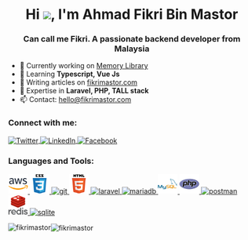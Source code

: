 <!-- Header Section -->
<div class="profile-header" align="center">
    <h1>Hi <img src="https://raw.githubusercontent.com/MartinHeinz/MartinHeinz/master/wave.gif" width="30px">, I'm Ahmad Fikri Bin Mastor</h1>
    <h3>Can call me Fikri. A passionate backend developer from Malaysia</h3>
</div>

<!-- 
<div class="stats">
  <p align="left"> <img src="https://komarev.com/ghpvc/?username=fikrimastor&label=Profile%20views&color=0e75b6&style=flat" alt="fikrimastor" /> </p>
</div>
-->
 
<!-- About Me Section -->
<div class="about-me">
    <ul>
        <li>🔭 Currently working on <a href="https://github.com/fikrimastor/memory-library">Memory Library</a></li>
        <li>🌱 Learning <strong>Typescript, Vue Js</strong></li>
        <li>📝 Writing articles on <a href="https://www.fikrimastor.com">fikrimastor.com</a></li>
        <li>💬 Expertise in <strong>Laravel, PHP, TALL stack</strong></li>
        <li>📫 Contact: <a href="mailto:hello@fikrimastor.com">hello@fikrimastor.com</a></li>
    </ul>
</div>

<!-- Social Media Section -->
<div class="social-links">
    <h3>Connect with me:</h3>
    <p align="left">
        <!-- Social Media Icons -->
        <a href="https://twitter.com/fikrimastor" target="_blank">
            <img align="center" src="https://raw.githubusercontent.com/rahuldkjain/github-profile-readme-generator/master/src/images/icons/Social/twitter.svg" alt="Twitter" height="30" width="40" />
        </a>
        <a href="https://linkedin.com/in/fikrimastor" target="_blank">
            <img align="center" src="https://raw.githubusercontent.com/rahuldkjain/github-profile-readme-generator/master/src/images/icons/Social/linked-in-alt.svg" alt="LinkedIn" height="30" width="40" />
        </a>
        <a href="https://fb.com/ahmadfikrimastor" target="_blank">
            <img align="center" src="https://raw.githubusercontent.com/rahuldkjain/github-profile-readme-generator/master/src/images/icons/Social/facebook.svg" alt="Facebook" height="30" width="40" />
        </a>
    </p>
</div>

<!-- Skills Section -->
<div class="skills">
    <h3>Languages and Tools:</h3>
    <p align="left">
        <!-- Tech Stack Icons -->
        <a href="https://aws.amazon.com" target="_blank" rel="noreferrer">
		<img src="https://raw.githubusercontent.com/devicons/devicon/master/icons/amazonwebservices/amazonwebservices-original-wordmark.svg"
				alt="aws"
				width="40"
				height="40" />
	</a>
	<a href="https://www.w3schools.com/css/" target="_blank" rel="noreferrer">
		<img src="https://raw.githubusercontent.com/devicons/devicon/master/icons/css3/css3-original-wordmark.svg"
				alt="css3"
				width="40"
				height="40" />
	</a>
	<a href="https://git-scm.com/" target="_blank" rel="noreferrer">
		<img src="https://www.vectorlogo.zone/logos/git-scm/git-scm-icon.svg" alt="git" width="40" height="40" />
	</a>
	<a href="https://www.w3.org/html/" target="_blank" rel="noreferrer">
		<img src="https://raw.githubusercontent.com/devicons/devicon/master/icons/html5/html5-original-wordmark.svg"
				alt="html5"
				width="40"
				height="40" />
	</a>
	<a href="https://laravel.com/" target="_blank" rel="noreferrer">
		<img src="https://upload.wikimedia.org/wikipedia/commons/9/9a/Laravel.svg"
				alt="laravel"
				width="40"
				height="40" />
	</a>
	<a href="https://mariadb.org/" target="_blank" rel="noreferrer">
		<img src="https://www.vectorlogo.zone/logos/mariadb/mariadb-icon.svg" alt="mariadb" width="40" height="40" />
	</a>
	<a href="https://www.mysql.com/" target="_blank" rel="noreferrer">
		<img src="https://raw.githubusercontent.com/devicons/devicon/master/icons/mysql/mysql-original-wordmark.svg"
				alt="mysql"
				width="40"
				height="40" />
	</a>
	<a href="https://www.php.net" target="_blank" rel="noreferrer">
		<img src="https://raw.githubusercontent.com/devicons/devicon/master/icons/php/php-original.svg"
				alt="php"
				width="40"
				height="40" />
	</a>
	<a href="https://postman.com" target="_blank" rel="noreferrer">
		<img src="https://www.vectorlogo.zone/logos/getpostman/getpostman-icon.svg"
				alt="postman"
				width="40"
				height="40" />
	</a>
	<a href="https://redis.io" target="_blank" rel="noreferrer">
		<img src="https://raw.githubusercontent.com/devicons/devicon/master/icons/redis/redis-original-wordmark.svg"
				alt="redis"
				width="40"
				height="40" />
	</a>
	<a href="https://www.sqlite.org/" target="_blank" rel="noreferrer">
		<img src="https://www.vectorlogo.zone/logos/sqlite/sqlite-icon.svg" alt="sqlite" width="40" height="40" />
	</a>
    </p>
</div>

<!-- Stats -->
<div class="stats">
  <p>
    <img align="left" src="https://github-readme-stats.vercel.app/api/top-langs?username=fikrimastor&show_icons=true&locale=en&layout=compact" alt="fikrimastor" />
  </p>
  <p>
    <img align="center" src="https://github-readme-stats.vercel.app/api?username=fikrimastor&show_icons=true&locale=en" alt="fikrimastor" />
  </p>
</div>
